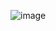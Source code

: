 ![image](https://user-images.githubusercontent.com/79454375/155987527-569f08af-7638-4ba0-adf3-e45e1bd38de2.png)
